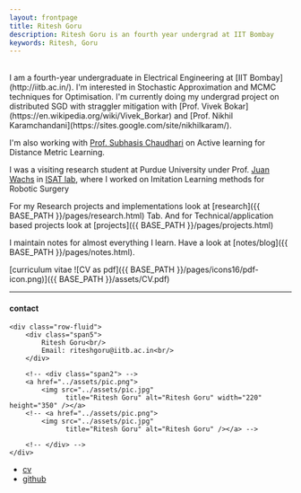 ```yaml
---
layout: frontpage
title: Ritesh Goru
description: Ritesh Goru is an fourth year undergrad at IIT Bombay
keywords: Ritesh, Goru
---
```

<br>
I am a fourth-year undergraduate in Electrical Engineering at [IIT Bombay](http://iitb.ac.in/). I'm interested in Stochastic Approximation and MCMC techniques for Optimisation. I'm currently doing my undergrad project on distributed SGD with straggler mitigation with [Prof. Vivek Bokar](https://en.wikipedia.org/wiki/Vivek_Borkar) and [Prof. Nikhil Karamchandani](https://sites.google.com/site/nikhilkaram/). 

I'm also working with [Prof. Subhasis Chaudhari](https://en.wikipedia.org/wiki/Subhasis_Chaudhuri) on Active learning for Distance Metric Learning.

I was a visiting research student at Purdue University under Prof. [Juan Wachs](https://web.ics.purdue.edu/~jpwachs/) in [ISAT lab](https://engineering.purdue.edu/isat/), where I worked on Imitation Learning methods for Robotic Surgery

For my Research projects and implementations look at [research]({{ BASE_PATH }}/pages/research.html) Tab. And for Technical/application based projects look at [projects]({{ BASE_PATH }}/pages/projects.html)

I maintain notes for almost everything I learn. Have a look at [notes/blog]({{ BASE_PATH }}/pages/notes.html).

[curriculum vitae ![CV as pdf]({{ BASE_PATH }}/pages/icons16/pdf-icon.png)]({{ BASE_PATH }}/assets/CV.pdf)<br/>

---

<div class="container">
<h4><a name="contact"></a>contact</h4>

    <div class="row-fluid">
        <div class="span5">
            Ritesh Goru<br/>
            Email: riteshgoru@iitb.ac.in<br/>
        </div>

        <!-- <div class="span2"> -->
        <a href="../assets/pic.png">
            <img src="../assets/pic.jpg"
                  title="Ritesh Goru" alt="Ritesh Goru" width="220" height="350" /></a>
        <!-- <a href="../assets/pic.png">
            <img src="../assets/pic.jpg"
                  title="Ritesh Goru" alt="Ritesh Goru" /></a> -->

        <!-- </div> -->
    </div>
</div>

<div class="navbar">
  <div class="navbar-inner">
      <ul class="nav">
          <li><a href="{{ BASE_PATH }}/assets/CV.pdf">cv</a></li>
          <li><a href="https://github.com/BlackWingedKing">github</a></li>
          <!-- <li><a href="https://blackwingedking.github.io/blog">Blog</a></li> -->
          <!-- <li><a href="https://twitter.com/dog_feelings">Twitter (@dog_feelings)</a></li> -->
      </ul>
  </div>
</div>